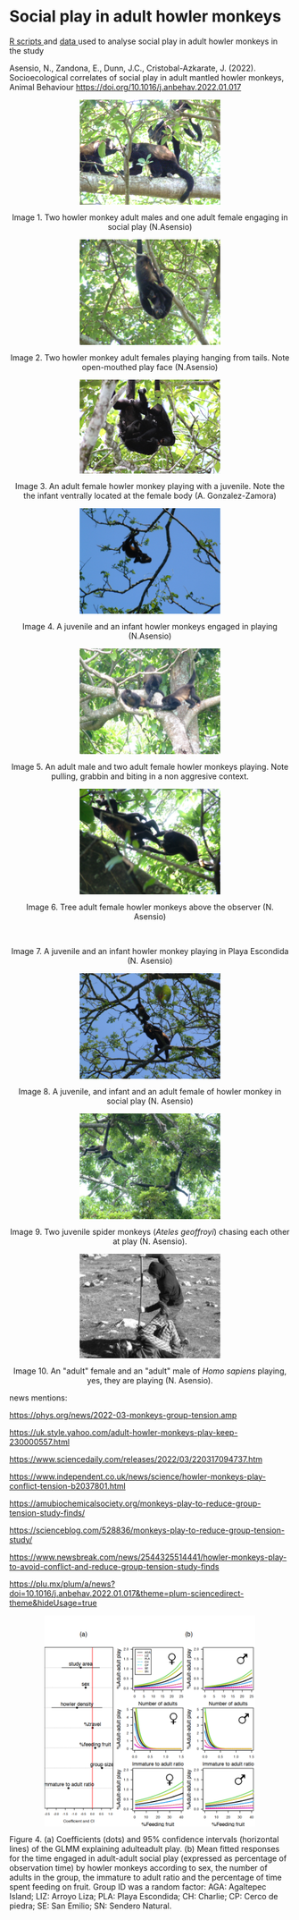 # Social play in adult howler monkeys

<a href="https://github.com/norberello/social-play-in-adult-howler-monkeys/blob/main/social%20adult%20play%20in%20howler%20monkeys%20study%20RScripts%20.ipynb"> R scripts </a> and <a href="https://github.com/norberello/social-play-in-adult-howler-monkeys/tree/main/data"> data </a> used to analyse social play in adult howler monkeys in the study 

Asensio, N., Zandona, E., Dunn, J.C., Cristobal-Azkarate, J. (2022). Socioecological correlates of social play in adult mantled howler monkeys, Animal Behaviour https://doi.org/10.1016/j.anbehav.2022.01.017

<p align="center">
<img src="figures/two adult males and one adult female playing.png" width="50%" alt="" class="center" align="middle" alt="howler adult monkeys playing">
</center>
<p>    
<p align="center">
Image 1. Two howler monkey adult males and one adult female engaging in social play (N.Asensio)    
</p> 

<p align="center">
<img src="two females playing.JPG" width="50%" alt="" class="center" align="middle" alt="howler adult monkeys playing">
</center>
<p>    
<p align="center">
Image 2. Two howler monkey adult females playing hanging from tails. Note open-mouthed play face (N.Asensio)    
</p> 

<p align="center">
<img src="WhatsApp Image 2022-02-22 at 4.20.11 PM.jpeg" width="50%" alt="" class="center" align="middle" alt="howler adult monkeys playing">
</center>
<p>    
<p align="center">
Image 3. An adult female howler monkey playing with a juvenile. Note the the infant ventrally located at the female body (A. Gonzalez-Zamora)    
</p> 

<p align="center">
<img src="a juvenile and an infant social play.jpg" width="50%" alt="" class="center" align="middle" alt="howler adult monkeys playing">
</center>
<p>    
<p align="center">
Image 4. A juvenile and an infant howler monkeys engaged in playing (N.Asensio)   
</p> 

<p align="center">
<img src="2 adult females one adult male biting pulling.jpg" width="50%" alt="" class="center" align="middle" alt="howler adult monkeys playing">
</center>
<p>    
<p align="center">
Image 5. An adult male and two adult female howler monkeys playing. Note pulling, grabbin and biting in a non aggresive context.   
</p> 

<p align="center">
<img src="tree adult females playing agaltepec island.jpg" width="50%" alt="" class="center" align="middle" alt="howler adult monkeys playing">
</center>
<p>    
<p align="center">
Image 6. Tree adult female howler monkeys above the observer (N. Asensio)     
</p> 

<p align="center">
<img src="play jicacal background.png" width="50%" alt="" class="center" align="middle" alt="howler adult monkeys playing">
</center>
<p>    
<p align="center">
Image 7. A juvenile and an infant howler monkey playing in Playa Escondida (N. Asensio)     
</p> 

<p align="center">
<img src="Play in albizia 4 copy.JPG" width="50%" alt="" class="center" align="middle" alt="howler adult monkeys playing">
</center>
<p>    
<p align="center">
Image 8. A juvenile, and infant and an adult female of howler monkey in social play (N. Asensio)     
</p> 



<p align="center">
<img src="two juvenile spider monkeys playing.jpg" width="50%" alt="" class="center" align="middle" alt="howler adult monkeys playing">
</center>
<p>    
<p align="center">
    Image 9. Two juvenile spider monkeys (<i>Ateles geoffroyi</i>) chasing each other at play (N. Asensio).     
</p> 

<p align="center">
<img src="homo sapiens playing.png" width="50%" alt="" class="center" align="middle" alt="howler adult monkeys playing">
</center>
<p>    
<p align="center">
    Image 10. An "adult" female and an "adult" male of <i>Homo sapiens</i> playing, yes, they are playing (N. Asensio).     
</p> 



news mentions:</p> 
<https://phys.org/news/2022-03-monkeys-group-tension.amp></p> 
<https://uk.style.yahoo.com/adult-howler-monkeys-play-keep-230000557.html></p> 
<https://www.sciencedaily.com/releases/2022/03/220317094737.htm></p> 
<https://www.independent.co.uk/news/science/howler-monkeys-play-conflict-tension-b2037801.html></p> 
<https://amubiochemicalsociety.org/monkeys-play-to-reduce-group-tension-study-finds/></p> 
<https://scienceblog.com/528836/monkeys-play-to-reduce-group-tension-study/></p> 
<https://www.newsbreak.com/news/2544325514441/howler-monkeys-play-to-avoid-conflict-and-reduce-group-tension-study-finds></p> 
<https://plu.mx/plum/a/news?doi=10.1016/j.anbehav.2022.01.017&theme=plum-sciencedirect-theme&hideUsage=true> 
    

    
<p align="center">
<img src="/figures/figure play and correlates.png" width="75%" alt="" class="center" align="middle" alt="figure play correlates">
</center>

Figure 4. (a) Coefficients (dots) and 95% confidence intervals (horizontal lines) of the GLMM explaining adulteadult play. (b) Mean fitted responses for the time engaged in adult-adult social play (expressed as percentage of observation time) by howler monkeys according to sex, the number of adults in the group, the immature to adult ratio and the percentage of time spent feeding on fruit. Group ID was a random factor: AGA: Agaltepec Island; LIZ: Arroyo Liza; PLA: Playa Escondida; CH: Charlie; CP: Cerco de piedra; SE: San
Emilio; SN: Sendero Natural.
 
